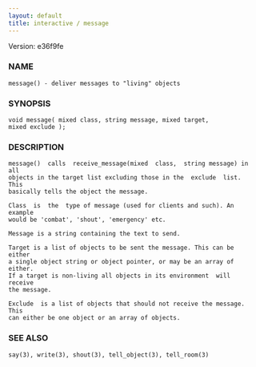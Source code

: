 ```yaml
---
layout: default
title: interactive / message
---
```


Version: e36f9fe




### NAME
    message() - deliver messages to "living" objects


### SYNOPSIS
    void message( mixed class, string message, mixed target,
    mixed exclude );


### DESCRIPTION
    message()  calls  receive_message(mixed  class,  string message) in all
    objects in the target list excluding those in the  exclude  list.  This
    basically tells the object the message.

    Class  is  the  type of message (used for clients and such). An example
    would be 'combat', 'shout', 'emergency' etc.

    Message is a string containing the text to send.

    Target is a list of objects to be sent the message. This can be  either
    a single object string or object pointer, or may be an array of either.
    If a target is non-living all objects in its environment  will  receive
    the message.

    Exclude  is a list of objects that should not receive the message. This
    can either be one object or an array of objects.


### SEE ALSO
    say(3), write(3), shout(3), tell_object(3), tell_room(3)



